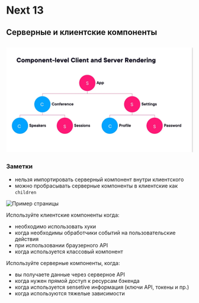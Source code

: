 # Next 13

## Серверные и клиентские компоненты

![React components](example-1.webp)
---------------------------------------------------------------------
### Заметки

- нельзя импортировать серверный компонент внутри клиентского
- можно пробрасывать серверные компоненты в клиентские как `children`

![Пример страницы](example-2.avif)



Используйте клиентские компоненты когда:

- необходимо использовать хуки
- когда необходимы обработчики событий на пользовательские действия
- при использовании браузерного API
- когда используется классовый компонент



Используйте серверные компоненты, когда:

- вы получаете данные через серверное API
- когда нужен прямой доступ к ресурсам бэкенда
- когда используется sensetive информация (ключи API, токены и пр.)
- когда используются тяжелые зависимости
